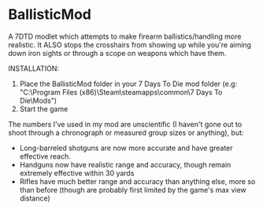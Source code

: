 # BallisticMod
A 7DTD modlet which attempts to make firearm ballistics/handling more realistic. It ALSO stops the crosshairs
from showing up while you're aiming down iron sights or through a scope on weapons which have them.

INSTALLATION:
1. Place the BallisticMod folder in your 7 Days To Die mod folder (e.g: "C:\Program Files (x86)\Steam\steamapps\common\7 Days To Die\Mods\")
2. Start the game

The numbers I've used in my mod are unscientific (I haven't gone out to shoot through a chronograph or measured group sizes or anything), but:

* Long-barreled shotguns are now more accurate and have greater effective reach. 
* Handguns now have realistic range and accuracy, though remain extremely effective within 30 yards
* Rifles have much better range and accuracy than anything else, more so than before (though are probably first limited by the game's max view distance)

